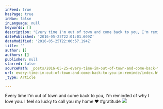 ```yaml
---
inFeed: true
hasPage: true
inNav: false
inLanguage: null
keywords: []
description: "Every time I'm out of town and come back to you, I'm reminded of why I love you. I feel so lucky to call you my home ❤ #gratitude"
datePublished: '2016-05-25T22:01:01.609Z'
dateModified: '2016-05-25T22:00:57.194Z'
title: ''
author: []
authors: []
publisher: null
starred: false
sourcePath: _posts/2016-05-25-every-time-im-out-of-town-and-come-back-to-you-im-reminde.md
url: every-time-im-out-of-town-and-come-back-to-you-im-reminde/index.html
_type: Article

---
```

Every time I'm out of town and come back to you, I'm reminded of why I love you. I feel so lucky to call you my home ❤ \#gratitude
![](https://the-grid-user-content.s3-us-west-2.amazonaws.com/ae20f4ce-e9e0-45c0-8a5e-7c5c812c3377.png)